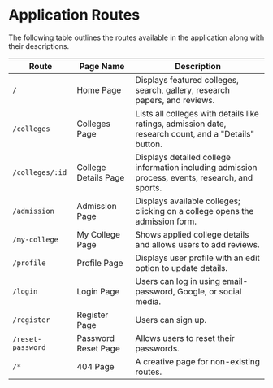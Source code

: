 # Application Routes

The following table outlines the routes available in the application along with their descriptions.

| Route           | Page Name          | Description                                                                 |
|-----------------|--------------------|-----------------------------------------------------------------------------|
| `/`             | Home Page          | Displays featured colleges, search, gallery, research papers, and reviews. |
| `/colleges`     | Colleges Page      | Lists all colleges with details like ratings, admission date, research count, and a "Details" button. |
| `/colleges/:id` | College Details Page | Displays detailed college information including admission process, events, research, and sports. |
| `/admission`    | Admission Page     | Displays available colleges; clicking on a college opens the admission form. |
| `/my-college`   | My College Page    | Shows applied college details and allows users to add reviews.             |
| `/profile`      | Profile Page       | Displays user profile with an edit option to update details.               |
| `/login`        | Login Page         | Users can log in using email-password, Google, or social media.            |
| `/register`     | Register Page      | Users can sign up.                                                          |
| `/reset-password` | Password Reset Page | Allows users to reset their passwords.                                   |
| `/*`            | 404 Page           | A creative page for non-existing routes.                                   |